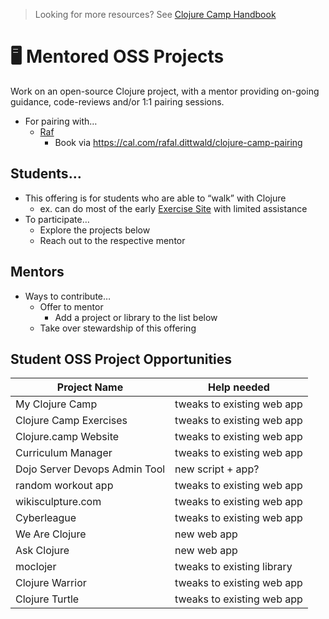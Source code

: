 > Looking for more resources? See [Clojure Camp Handbook](README.md)

# 🖥️ Mentored OSS Projects

Work on an open-source Clojure project, with a mentor providing on-going guidance, code-reviews and/or 1:1 pairing sessions.

- For pairing with…
  - [Raf](mentors.md)
    - Book via https://cal.com/rafal.dittwald/clojure-camp-pairing

## Students…

- This offering is for students who are able to “walk” with Clojure
  - ex. can do most of the early [Exercise Site](exercise.md) with limited assistance
- To participate…
  - Explore the projects below
  - Reach out to the respective mentor

## Mentors

- Ways to contribute…
  - Offer to mentor
    - Add a project or library to the list below
  - Take over stewardship of this offering

## Student OSS Project Opportunities

| Project Name                  | Help needed                |
| ----------------------------- | -------------------------- |
| My Clojure Camp               | tweaks to existing web app |
| Clojure Camp Exercises        | tweaks to existing web app |
| Clojure.camp Website          | tweaks to existing web app |
| Curriculum Manager            | tweaks to existing web app |
| Dojo Server Devops Admin Tool | new script + app?          |
| random workout app            | tweaks to existing web app |
| wikisculpture.com             | tweaks to existing web app |
| Cyberleague                   | tweaks to existing web app |
| We Are Clojure                | new web app                |
| Ask Clojure                   | new web app                |
| moclojer                      | tweaks to existing library |
| Clojure Warrior               | tweaks to existing web app |
| Clojure Turtle                | tweaks to existing web app |
